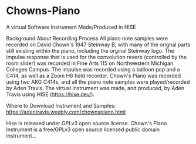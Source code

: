 # Chowns-Piano
A virtual Software Instrument Made/Produced in HISE

Background About Recording Process
All piano note samples were recorded on David Chown's 1947 Steinway B, with many of the orignal parts still existing within the piano, including the orginal Steinway logo. 
The impulse response that is used for the convolution reverb (controlled by the room slider) was recorded in Fine Arts 115 on Northwestern Michigan Colleges Campus. The impulse was recorded using a balloon pop and a C414, as well as a Zoom H6 field recorder. 
Chown's Piano was recorded using two AKG C414s, and all the piano note samples were played/recorded by Aden Travis. The virtual instrument was made, and produced, by Aden Travis using HISE (https://hise.dev/).

Where to Download Instrument and Samples:
https://adentravis.weebly.com/chownspiano.html

Hise is released under GPLv3 open source license. Chown's Piano Instrument is a free/GPLv3 open source licensed public domain instrument... 
